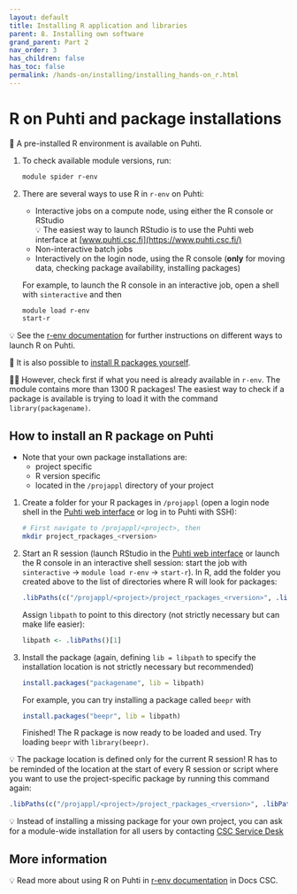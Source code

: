 ```yaml
---
layout: default
title: Installing R application and libraries
parent: 8. Installing own software
grand_parent: Part 2
nav_order: 3
has_children: false
has_toc: false
permalink: /hands-on/installing/installing_hands-on_r.html
---
```


# R on Puhti and package installations

💬 A pre-installed R environment is available on Puhti.

1.  To check available module versions, run:    

    ``` bash
    module spider r-env
    ```

2.  There are several ways to use R in `r-env` on Puhti:

    - Interactive jobs on a compute node, using either the R console or RStudio  
      💡 The easiest way to launch RStudio is to use the Puhti web interface at [www.puhti.csc.fi](https://www.puhti.csc.fi/)
    - Non-interactive batch jobs
    - Interactively on the login node, using the R console (**only** for moving data, checking package availability, installing packages)

    For example, to launch the R console in an interactive job, open a shell with `sinteractive` and then

    ``` bash
    module load r-env
    start-r
    ```

💡 See the [r-env documentation](https://docs.csc.fi/apps/r-env/) for further instructions on different ways to launch R on Puhti.

💬 It is also possible to [install R packages yourself](https://docs.csc.fi/apps/r-env/#r-package-installations).

☝🏻 However, check first if what you need is already available in `r-env`. The module contains more than 1300 R packages! The easiest way to check if a package is available is trying to load it with the command `library(packagename)`.

## How to install an R package on Puhti

- Note that your own package installations are:
  - project specific
  - R version specific
  - located in the `/projappl` directory of your project

1.  Create a folder for your R packages in `/projappl` (open a login node shell in the [Puhti web interface](https://www.puhti.csc.fi/) or log in to Puhti with SSH):

    ``` bash
    # First navigate to /projappl/<project>, then
    mkdir project_rpackages_<rversion>
    ```

2.  Start an R session (launch RStudio in the [Puhti web interface](https://www.puhti.csc.fi/) or launch the R console in an interactive shell session: start the job with `sinteractive` -\> `module load r-env` -\> `start-r`). In R, add the folder you created above to the list of directories where R will look for packages:

    ``` r
    .libPaths(c("/projappl/<project>/project_rpackages_<rversion>", .libPaths())) 
    ```

    Assign `libpath` to point to this directory (not strictly necessary but can make life easier):

    ``` r
    libpath <- .libPaths()[1]
    ```

3.  Install the package (again, defining `lib = libpath` to specify the installation location is not strictly necessary but recommended)

    ``` r
    install.packages("packagename", lib = libpath)
    ```

    For example, you can try installing a package called `beepr` with

    ``` r
    install.packages("beepr", lib = libpath)
    ```

    Finished! The R package is now ready to be loaded and used. Try loading `beepr` with `library(beepr)`.

💡 The package location is defined only for the current R session! R has to be reminded of the location at the start of every R session or script where you want to use the project-specific package by running this command again:

``` r
.libPaths(c("/projappl/<project>/project_rpackages_<rversion>", .libPaths())) 
```

💡 Instead of installing a missing package for your own project, you can ask for a module-wide installation for all users by contacting [CSC Service Desk](mailto:servicedesk@csc.fi)

## More information

💡 Read more about using R on Puhti in [r-env documentation](https://docs.csc.fi/apps/r-env/) in Docs CSC.
